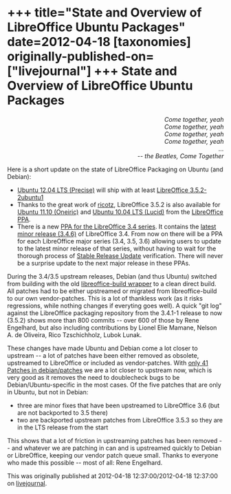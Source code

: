+++
title="State and Overview of LibreOffice Ubuntu Packages"
date=2012-04-18
[taxonomies]
originally-published-on=["livejournal"]
+++
State and Overview of LibreOffice Ubuntu Packages
=================================================

<div style="text-align: right;"><em>
Come together, yeah</br>
Come together, yeah</br>
Come together, yeah</br>
Come together, yeah</br>
...</br>
-- the Beatles, Come Together</br>
</em></div>

Here is a short update on the state of LibreOffice Packaging on Ubuntu (and Debian):

* [Ubuntu 12.04 LTS (Precise)](https://launchpad.net/ubuntu/precise) will ship with at least [LibreOffice 3.5.2-2ubuntu1](https://launchpad.net/ubuntu/precise/+source/libreoffice)
* Thanks to the great work of [ricotz](https://launchpad.net/~ricotz), LibreOffice 3.5.2 is also available for [Ubuntu 11.10 (Oneiric)](https://launchpad.net/~libreoffice/+archive/ppa/+sourcepub/2375289/+listing-archive-extra) and [Ubuntu 10.04 LTS (Lucid)](https://launchpad.net/~libreoffice/+archive/ppa/+sourcepub/2375288/+listing-archive-extra) from the [LibreOffice PPA](https://launchpad.net/~libreoffice/+archive/ppa).
* There is a new [PPA for the LibreOffice 3.4 series](https://web.archive.org/web/20130529050642/https://launchpad.net/~libreoffice/+archive/libreoffice-3-4). It contains the [latest minor release (3.4.6)](https://launchpad.net/~libreoffice/+archive/libreoffice-3-4/+sourcepub/2378562/+listing-archive-extra) of LibreOffice 3.4. From now on there will be a PPA for each LibreOffice major series (3.4, 3.5, 3.6) allowing users to update to the latest minor release of that series, without having to wait for the thorough process of [Stable Release Update](https://wiki.ubuntu.com/StableReleaseUpdates) verification. There will never be a surprise update to the next major release in these PPAs.

During the 3.4/3.5 upstream releases, Debian (and thus Ubuntu) switched from
building with the old [libreoffice-build wrapper](http://cgit.freedesktop.org/libreoffice/build) to a clean direct build. All
patches had to be either upstreamed or migrated from libreoffice-build to our
own vendor-patches. This is a lot of thankless work (as it risks regressions,
while nothing changes if everyting goes well). A quick "git log" against the
LibreOffice packaging repository from the 3.4.1-1 release to now (3.5.2) shows
more than 800 commits -- over 600 of those by Rene Engelhard, but also
including contributions by Lionel Elie Mamane, Nelson A. de Oliveira, Rico
Tzschichholz, Lubok Lunak.

These changes have made Ubuntu and Debian come a lot closer to upstream -- a
lot of patches have been either removed as obsolete, upstreamed to LibreOffice
or included as vendor-patches. With [only 41 Patches in debian/patches](https://salsa.debian.org/libreoffice-team/libreoffice/libreoffice/-/tree/83cdc913d0d3c5d93ede9b0b41995afc908d729c/patches) we are a
lot closer to upstream now, which is very good as it removes the need to
doublecheck bugs to be Debian/Ubuntu-specific in the most cases. Of the five
patches that are only in Ubuntu, but not in Debian:

* three are minor fixes that have been upstreamed to LibreOffice 3.6 (but are not backported to 3.5 there)
* two are backported upstream patches from LibreOffice 3.5.3 so they are in the LTS release from the start

This shows that a lot of friction in upstreaming patches has been removed --
and whatever we are patching in can and is upstreamed quickly to Debian or
LibreOffice, keeping our vendor patch queue small. Thanks to everyone who made
this possible -- most of all: Rene Engelhard.

This was originally published at 2012-04-18 12:37:00/2012-04-18 12:37:00 on [livejournal](https://sweetshark.livejournal.com/10977.html).
